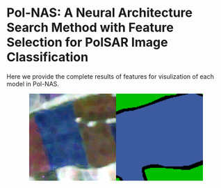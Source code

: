 # Pol-NAS: A Neural Architecture Search Method with Feature Selection for PolSAR Image Classification

Here we provide the complete results of features for visulization of each model in Pol-NAS.

<center class="half">
    <img src="https://github.com/guangyuanLiu/Pol-NAS/blob/main/PauliRGB_without_filter_patch.png" width="200"/><img src="https://github.com/guangyuanLiu/Pol-NAS/blob/main/gt_patch.png" width="200"/>
</center>

